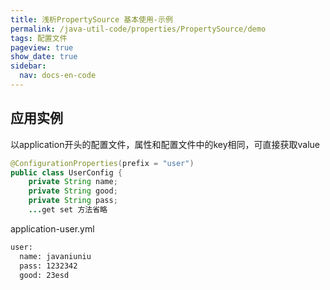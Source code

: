 ```yaml
---
title: 浅析PropertySource 基本使用-示例
permalink: /java-util-code/properties/PropertySource/demo
tags: 配置文件
pageview: true
show_date: true
sidebar:
  nav: docs-en-code
---
```

## 应用实例
以application开头的配置文件，属性和配置文件中的key相同，可直接获取value
```java
@ConfigurationProperties(prefix = "user")
public class UserConfig {
    private String name;
    private String good;
    private String pass;
    ...get set 方法省略
```
application-user.yml

```xml
user:
  name: javaniuniu
  pass: 1232342
  good: 23esd
```
